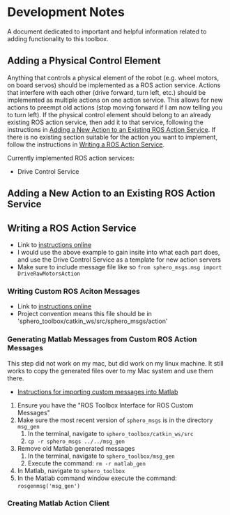 # Development Notes
A document dedicated to important and helpful information related to adding functionality to this toolbox.

## Adding a Physical Control Element
Anything that controls a physical element of the robot (e.g. wheel motors, on board servos) should be implemented as a ROS action service. Actions that interfere with each other (drive forward, turn left, etc.) should be implemented as multiple actions on one action service. This allows for new actions to preempt old actions (stop moving forward if I am now telling you to turn left). If the physical control element should belong to an already existing ROS action service, then add it to that service, following the instructions in [Adding a New Action to an Existing ROS Action Service](#Adding-a-New-Action-to-an-Existing-ROS-Action-Service). If there is no existing section suitable for the action you want to implement, follow the instructions in [Writing a ROS Action Service](#Writing-a-ROS-Action-Service).

Currently implemented ROS action services:
* Drive Control Service

## Adding a New Action to an Existing ROS Action Service

## Writing a ROS Action Service
* Link to [instructions online](http://wiki.ros.org/actionlib_tutorials/Tutorials/Writing%20a%20Simple%20Action%20Server%20using%20the%20Execute%20Callback%20%28Python%29)
* I would use the above example to gain insite into what each part does, and use the Drive Control Service as a template for new action servers
* Make sure to include message file like so `from sphero_msgs.msg import DriveRawMotorsAction`

### Writing Custom ROS Aciton Messages
* Link to [instructions online](https://roboticsbackend.com/ros-create-custom-action/)
* Project convention means this file should be in 'sphero_toolbox/catkin_ws/src/sphero_msgs/action'

### Generating Matlab Messages from Custom ROS Action Messages 
This step did not work on my mac, but did work on my linux machine. It still works to copy the generated files over to my Mac system and use them there. 
* [Instructions for importing custom messages into Matlab](https://www.mathworks.com/help/ros/ug/ros-custom-message-support.html)
1. Ensure you have the "ROS Toolbox Interface for ROS Custom Messages"
2. Make sure the most recent version of `sphero_msgs` is in the directory `msg_gen`
    1. In the terminal, navigate to `sphero_toolbox/catkin_ws/src`
    2. `cp -r sphero_msgs ../../msg_gen`
3. Remove old Matlab generated messages
    1. In the terminal, navigate to `sphero_toolbox/msg_gen`
    2. Execute the command: `rm -r matlab_gen`
3. In Matlab, navigate to `sphero_toolbox`
4. In the Matlab command window execute the command: `rosgenmsg('msg_gen')`

### Creating Matlab Action Client
